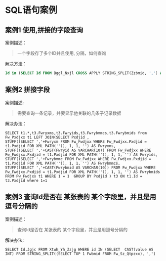 # SQL语句案例

## 案例1 使用,拼接的字段查询

案例描述：

> 一个字段存了多个ID并且使用`,`分隔，如何查询

解决方法：

```sql
Id in (SELECT Id FROM Bggl_Nxjl CROSS APPLY STRING_SPLIT(Zzbmid, ',') AS bm WHERE bm.value = 102)
```

## 案例2 拼接字段

案例描述:

> 需要查询一条记录，并要显示他关联的几条子记录数据

解决办法：

```
SELECT t1.*,t3.Fwryxms,t3.Fwryids,t3.Fwrybmmcs,t3.Fwrybmids from Fw_Pxdjxx t1 LEFT JOIN(SELECT Pxdjid ,
STUFF((SELECT ','+Fwryxm FROM Fw_Fwdjxx WHERE Fw_Fwdjxx.Pxdjid = t1.Pxdjid FOR XML PATH('')), 1, 1, '') AS Fwryxms,
STUFF((SELECT ','+CAST(Fwryid AS VARCHAR(10)) FROM Fw_Fwdjxx WHERE Fw_Fwdjxx.Pxdjid = t1.Pxdjid FOR XML PATH('')), 1, 1, '') AS Fwryids,
STUFF((SELECT ','+Fwrybmmc FROM Fw_Fwdjxx WHERE Fw_Fwdjxx.Pxdjid = t1.Pxdjid FOR XML PATH('')), 1, 1, '') AS Fwrybmmcs, 
STUFF((SELECT ','+CAST(Fwrybmid AS VARCHAR(10)) FROM Fw_Fwdjxx WHERE Fw_Fwdjxx.Pxdjid = t1.Pxdjid FOR XML PATH('')), 1, 1, '') AS Fwrybmids
FROM Fw_Fwdjxx t1 WHERE 1 = 1  GROUP BY Pxdjid ) t3 ON t1.Id = t3.Pxdjid where 1=1 
```

## 案例3 查询Id是否在 某张表的 某个字段里，并且是用逗号分隔的

案例描述：

> 查询Id是否在 某张表的 某个字段里，并且是用逗号分隔的

解决办法:

```
SELECT Id,Jgjc FROM Xtwh_Yh_Zzjg WHERE id IN (SELECT  CAST(value AS INT) FROM STRING_SPLIT((SELECT TOP 1 Fwbmid FROM Fw_Sz_Qtpzxx), ',')
```


